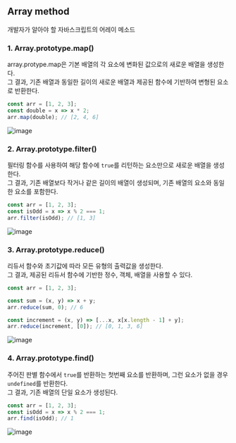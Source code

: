 ## Array method 

개발자가 알아야 할 자바스크립트의 어레이 메소드

### 1. Array.prototype.map()

array.protype.map은 기본 배열의 각 요소에 변화된 값으로의 새로운 배열을 생성한다.  
그 결과, 기존 배열과 동일한 길이의 새로운 배열과 제공된 함수에 기반하여 변형된 요소로 반환한다.

```js
const arr = [1, 2, 3];
const double = x => x * 2;
arr.map(double); // [2, 4, 6]
```

![image](https://user-images.githubusercontent.com/47467774/124385228-ddc73500-dd0f-11eb-9e64-3a7aaef8f929.png)



### 2. Array.prototype.filter()
필터링 함수를 사용하여 해당 함수에 `true`를 리턴하는 요소만으로 새로운 배열을 생성한다.  
그 결과, 기존 배열보다 작거나 같은 길이의 배열이 생성되며, 기존 배열의 요소와 동일한 요소를 포함한다.

```js
const arr = [1, 2, 3];
const isOdd = x => x % 2 === 1;
arr.filter(isOdd); // [1, 3]
```

![image](https://user-images.githubusercontent.com/47467774/124385262-e6b80680-dd0f-11eb-88c4-6a96b403701b.png)


### 3. Array.prototype.reduce()
리듀서 함수와 초기값에 따라 모든 유형의 출력값을 생성한다.  
그 결과, 제공된 리듀서 함수에 기반한 정수, 객체, 배열을 사용할 수 있다.

```js
const arr = [1, 2, 3];

const sum = (x, y) => x + y;
arr.reduce(sum, 0); // 6

const increment = (x, y) => [...x, x[x.length - 1] + y];
arr.reduce(increment, [0]); // [0, 1, 3, 6]
```

![image](https://user-images.githubusercontent.com/47467774/124385282-f20b3200-dd0f-11eb-89d7-7d929a022848.png)


### 4. Array.prototype.find()
주어진 판별 함수에서 `true`를 반환하는 첫번째 요소를 반환하며, 그런 요소가 없을 경우 `undefined`를 반환한다.  
그 결과, 기존 배열의 단일 요소가 생성된다.

```js
const arr = [1, 2, 3];
const isOdd = x => x % 2 === 1;
arr.find(isOdd); // 1
```

![image](https://user-images.githubusercontent.com/47467774/124385326-fd5e5d80-dd0f-11eb-93a2-4c7f7499ce92.png)

